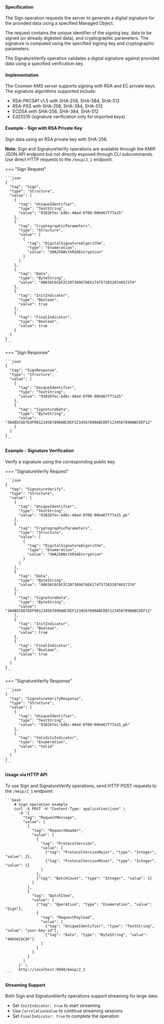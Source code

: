 #### Specification

The Sign operation requests the server to generate a digital signature for the provided data using a specified Managed Object.

The request contains the unique identifier of the signing key, data to be signed (or already digested data), and cryptographic parameters. The signature is computed using the specified signing key and cryptographic parameters.

The SignatureVerify operation validates a digital signature against provided data using a specified verification key.

#### Implementation

The Cosmian KMS server supports signing with RSA and EC private keys. The signature algorithms supported include:

- RSA-PKCS#1 v1.5 with SHA-256, SHA-384, SHA-512
- RSA-PSS with SHA-256, SHA-384, SHA-512
- ECDSA with SHA-256, SHA-384, SHA-512
- Ed25519 (signature verification only for imported keys)

#### Example - Sign with RSA Private Key

Sign data using an RSA private key with SHA-256.

**Note**: Sign and SignatureVerify operations are available through the KMIP JSON API endpoint but not directly exposed through CLI subcommands. Use direct HTTP requests to the `/kmip/2_1` endpoint.

=== "Sign Request"

    ```json
    {
      "tag": "Sign",
      "type": "Structure",
      "value": [
        {
          "tag": "UniqueIdentifier",
          "type": "TextString",
          "value": "9382bfec-bd6c-46ed-8f00-90b467f77a15"
        },
        {
          "tag": "CryptographicParameters",
          "type": "Structure",
          "value": [
            {
              "tag": "DigitalSignatureAlgorithm",
              "type": "Enumeration",
              "value": "SHA256WithRSAEncryption"
            }
          ]
        },
        {
          "tag": "Data",
          "type": "ByteString",
          "value": "48656C6C6F2C207369676E61747572652074657374"
        },
        {
          "tag": "InitIndicator",
          "type": "Boolean",
          "value": true
        },
        {
          "tag": "FinalIndicator",
          "type": "Boolean",
          "value": true
        }
      ]
    }
    ```

=== "Sign Response"

    ```json
    {
      "tag": "SignResponse",
      "type": "Structure",
      "value": [
        {
          "tag": "UniqueIdentifier",
          "type": "TextString",
          "value": "9382bfec-bd6c-46ed-8f00-90b467f77a15"
        },
        {
          "tag": "SignatureData",
          "type": "ByteString",
          "value": "3A4B5C6D7E8F901234567890ABCDEF1234567890ABCDEF1234567890ABCDEF12"
        }
      ]
    }
    ```

#### Example - Signature Verification

Verify a signature using the corresponding public key.

=== "SignatureVerify Request"

    ```json
    {
      "tag": "SignatureVerify",
      "type": "Structure",
      "value": [
        {
          "tag": "UniqueIdentifier",
          "type": "TextString",
          "value": "9382bfec-bd6c-46ed-8f00-90b467f77a15_pk"
        },
        {
          "tag": "CryptographicParameters",
          "type": "Structure",
          "value": [
            {
              "tag": "DigitalSignatureAlgorithm",
              "type": "Enumeration",
              "value": "SHA256WithRSAEncryption"
            }
          ]
        },
        {
          "tag": "Data",
          "type": "ByteString",
          "value": "48656C6C6F2C207369676E61747572652074657374"
        },
        {
          "tag": "SignatureData",
          "type": "ByteString",
          "value": "3A4B5C6D7E8F901234567890ABCDEF1234567890ABCDEF1234567890ABCDEF12"
        },
        {
          "tag": "InitIndicator",
          "type": "Boolean",
          "value": true
        },
        {
          "tag": "FinalIndicator",
          "type": "Boolean",
          "value": true
        }
      ]
    }
    ```

=== "SignatureVerify Response"

    ```json
    {
      "tag": "SignatureVerifyResponse",
      "type": "Structure",
      "value": [
        {
          "tag": "UniqueIdentifier",
          "type": "TextString",
          "value": "9382bfec-bd6c-46ed-8f00-90b467f77a15_pk"
        },
        {
          "tag": "ValidityIndicator",
          "type": "Enumeration",
          "value": "Valid"
        }
      ]
    }
    ```

#### Usage via HTTP API

To use Sign and SignatureVerify operations, send HTTP POST requests to the `/kmip/2_1` endpoint:

    ```bash
        # Sign operation example
        curl -X POST -H "Content-Type: application/json" \
          -d '{
            "tag": "RequestMessage",
            "value": [
              {
                "tag": "RequestHeader",
                "value": [
                  {
                    "tag": "ProtocolVersion",
                    "value": [
                      {"tag": "ProtocolVersionMajor", "type": "Integer", "value": 2},
                      {"tag": "ProtocolVersionMinor", "type": "Integer", "value": 1}
                    ]
                  },
                  {"tag": "BatchCount", "type": "Integer", "value": 1}
                ]
              },
              {
                "tag": "BatchItem",
                "value": [
                  {"tag": "Operation", "type": "Enumeration", "value": "Sign"},
                  {
                    "tag": "RequestPayload",
                    "value": [
                      {"tag": "UniqueIdentifier", "type": "TextString", "value": "your-key-id"},
                      {"tag": "Data", "type": "ByteString", "value": "48656C6C6F"}
                    ]
                  }
                ]
              }
            ]
          }' \
          http://localhost:9998/kmip/2_1
    ```

#### Streaming Support

Both Sign and SignatureVerify operations support streaming for large data:

- Set `InitIndicator: true` to start streaming
- Use `CorrelationValue` to continue streaming sessions
- Set `FinalIndicator: true` to complete the operation
